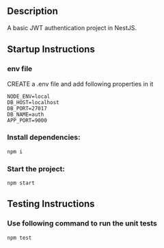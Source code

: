 ## Description
A basic JWT authentication project in NestJS. 

## Startup Instructions
### env file
CREATE a .env file and add following properties in it
```
NODE_ENV=local
DB_HOST=localhost
DB_PORT=27017
DB_NAME=auth
APP_PORT=9000
```

### Install dependencies:
`npm i`

### Start the project:
`npm start`


## Testing Instructions
### Use following command to run the unit tests
`npm test`